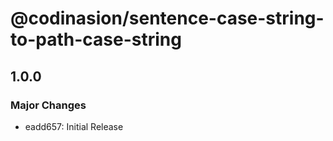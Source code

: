 # @codinasion/sentence-case-string-to-path-case-string

## 1.0.0

### Major Changes

- eadd657: Initial Release
